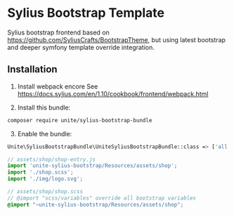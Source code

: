 # Sylius Bootstrap Template

Sylius bootstrap frontend based on https://github.com/SyliusCrafts/BootstrapTheme, but using latest bootstrap and 
deeper symfony template override integration.

## Installation

1. Install webpack encore
See https://docs.sylius.com/en/1.10/cookbook/frontend/webpack.html


2. Install this bundle:
```bash
composer require unite/sylius-bootstrap-bundle
```

3. Enable the bundle:
```bash
Unite\SyliusBootstrapBundle\UniteSyliusBootstrapBundle::class => ['all' => true],
```


```javascript
// assets/shop/shop-entry.js
import 'unite-sylius-bootstrap/Resources/assets/shop';
import './shop.scss';
import './img/logo.svg';
```


```scss
// assets/shop/shop.scss
// @import "scss/variables" override all bootstrap variables
@import "~unite-sylius-bootstrap/Resources/assets/shop";
```
